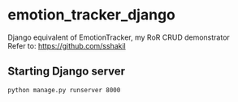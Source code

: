 # emotion_tracker_django

Django equivalent of EmotionTracker, my RoR CRUD demonstrator<br> 
Refer to: https://github.com/sshakil

## Starting Django server
```commandline
python manage.py runserver 8000
```
